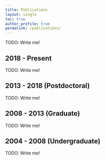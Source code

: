 ```yaml
---
title: Publications
layout: single
toc: true
author_profile: true
permalink: /publications/
---
```


TODO: Write me!

## 2018 - Present
TODO: Write me!

## 2013 - 2018 (Postdoctoral)
TODO: Write me!


## 2008 - 2013 (Graduate)
TODO: Write me!


## 2004 - 2008 (Undergraduate)
TODO: Write me!